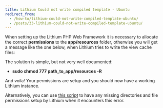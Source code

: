 ```yaml
---
title: Lithium Could not write compiled template - Ubuntu
redirect_from:
  - /how-to/lithium-could-not-write-compiled-template-ubuntu/
  - /posts/33-lithium-could-not-write-compiled-template-ubuntu/
---
```


<p>When setting up the Lithium PHP Web Framework it is necessary to allocate the correct <strong>permissions</strong> to the<strong> app/resources</strong> folder, otherwise you will get a message like the one below, when Lithium tries to write the view cache files:</p>
<script src="https://gist.github.com/maxmumford/7719059.js"></script>

<p>The solution is simple, but not very well documented:</p>

<ul>
	<li><strong><span style="line-height: 16px;">sudo chmod 777 path_to_app/resources -R</span></strong></li>
</ul>

<p>And voila! Your permissions are setup and you should now have a working Lithium instance.</p>

<p>Alternatively, you can use <a href="https://gist.github.com/mehlah/1009460">this script</a> to have any missing directories and file permissions setup by Lithium when it encounters this error.</p>
